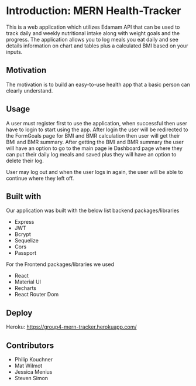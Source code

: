 # Introduction: MERN Health-Tracker

This is a web application which utilizes Edamam API that can be used to track daily and weekly nutritional intake along with weight goals and the progress. The application allows you to log meals you eat daily and see details information on chart and tables plus a calculated BMI based on your inputs.

## Motivation

The motivation is to build an easy-to-use health app that a basic person can clearly understand.

## Usage

A user must register first to use the application, when successful then user have to login to start using the app. After login the user will be redirected to the FormGoals page for BMI and BMR calculation then user will get their BMI and BMR summary.
After getting the BMI and BMR summary the user will have an option to go to the main page ie Dashboard page where they can put their daily log meals and saved plus they will have an option to delete their log.

User may log out and when the user logs in again, the user will be able to continue where they left off.

## Built with

Our application was built with the below list backend packages/libraries

- Express
- JWT
- Bcrypt
- Sequelize
- Cors
- Passport

For the Frontend packages/libraries we used

- React
- Material UI
- Recharts
- React Router Dom

## Deploy

Heroku: https://group4-mern-tracker.herokuapp.com/

## Contributors

- Philip Kouchner
- Mat Wilmot
- Jessica Menius
- Steven Simon

